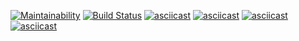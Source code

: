 [![Maintainability](https://api.codeclimate.com/v1/badges/c44810bfbc721c6b4f84/maintainability)](https://codeclimate.com/github/alekorn/python-project-lvl2/maintainability)
[![Build Status](https://travis-ci.org/alekorn/python-project-lvl2.svg?branch=master)](https://travis-ci.org/alekorn/python-project-lvl2)
[![asciicast](https://asciinema.org/a/BZdoAfpeQvyuMGmQNifQzIjHF.svg)](https://asciinema.org/a/BZdoAfpeQvyuMGmQNifQzIjHF)
[![asciicast](https://asciinema.org/a/GaXVH7DhR5PmogQs0lghlDc7G.svg)](https://asciinema.org/a/GaXVH7DhR5PmogQs0lghlDc7G)
[![asciicast](https://asciinema.org/a/hUpHLwKaLkm7y1nuBEmibRYNB.svg)](https://asciinema.org/a/hUpHLwKaLkm7y1nuBEmibRYNB)
[![asciicast](https://asciinema.org/a/EuhBCx2k6LCgHrr49CXHSE0GV.svg)](https://asciinema.org/a/EuhBCx2k6LCgHrr49CXHSE0GV)
